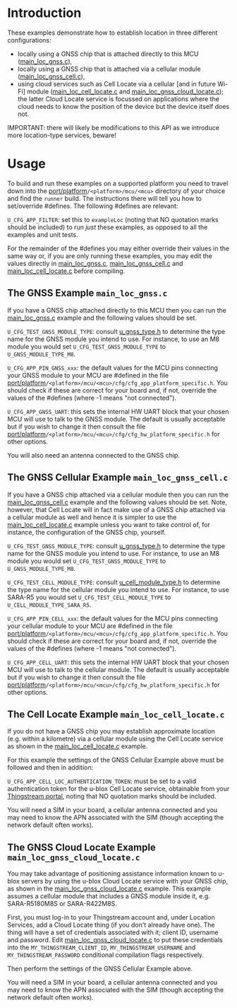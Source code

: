 # Introduction
These examples demonstrate how to establish location in three different configurations:

- locally using a GNSS chip that is attached directly to this MCU ([main_loc_gnss.c](main_loc_gnss.c)),
- locally using a GNSS chip that is attached via a cellular module ([main_loc_gnss_cell.c](main_loc_gnss_cell.c)),
- using cloud services such as Cell Locate via a cellular \[and in future Wi-Fi\] module ([main_loc_cell_locate.c](main_loc_cell_locate.c) and [main_loc_gnss_cloud_locate.c](main_loc_gnss_cloud_locate.c)); the latter Cloud Locate service is focussed on applications where the cloud needs to know the position of the device but the device itself does not.

IMPORTANT: there will likely be modifications to this API as we introduce more location-type services, beware!

# Usage
To build and run these examples on a supported platform you need to travel down into the [port/platform](/port/platform)`/<platform>/mcu/<mcu>` directory of your choice and find the `runner` build.  The instructions there will tell you how to set/override \#defines.  The following \#defines are relevant:

`U_CFG_APP_FILTER`: set this to `exampleLoc` (noting that NO quotation marks should be included) to run *just* these examples, as opposed to all the examples and unit tests.

For the remainder of the \#defines you may either override their values in the same way or, if you are only running these examples, you may edit the values directly in [main_loc_gnss.c](main_loc_gnss.c), [main_loc_gnss_cell.c](main_loc_gnss_cell.c) and [main_loc_cell_locate.c](main_loc_cell_locate.c) before compiling.

## The GNSS Example `main_loc_gnss.c`
If you have a GNSS chip attached directly to this MCU then you can run the [main_loc_gnss.c](main_loc_gnss.c) example and the following values should be set.

`U_CFG_TEST_GNSS_MODULE_TYPE`: consult [u_gnss_type.h](/gnss/api/u_gnss_type.h) to determine the type name for the GNSS module you intend to use.  For instance, to use an M8 module you would set `U_CFG_TEST_GNSS_MODULE_TYPE` to `U_GNSS_MODULE_TYPE_M8`.

`U_CFG_APP_PIN_GNSS_xxx`: the default values for the MCU pins connecting your GNSS module to your MCU are \#defined in the file [port/platform](/port/platform)`/<platform>/mcu/<mcu>/cfg/cfg_app_platform_specific.h`.  You should check if these are correct for your board and, if not, override the values of the \#defines (where -1 means "not connected").

`U_CFG_APP_GNSS_UART`: this sets the internal HW UART block that your chosen MCU will use to talk to the GNSS module.  The default is usually acceptable but if you wish to change it then consult the file [port/platform](/port/platform)`/<platform>/mcu/<mcu>/cfg/cfg_hw_platform_specific.h` for other options.

You will also need an antenna connected to the GNSS chip.

## The GNSS Cellular Example `main_loc_gnss_cell.c`
If you have a GNSS chip attached via a cellular module then you can run the [main_loc_gnss_cell.c](main_loc_gnss_cell.c) example and the following values should be set.  Note, however, that Cell Locate will in fact make use of a GNSS chip attached via a cellular module as well and hence it is simpler to use the [main_loc_cell_locate.c](main_loc_cell_locate.c) example unless you want to take control of, for instance, the configuration of the GNSS chip, yourself.

`U_CFG_TEST_GNSS_MODULE_TYPE`: consult [u_gnss_type.h](/gnss/api/u_gnss_type.h) to determine the type name for the GNSS module you intend to use.  For instance, to use an M8 module you would set `U_CFG_TEST_GNSS_MODULE_TYPE` to `U_GNSS_MODULE_TYPE_M8`.

`U_CFG_TEST_CELL_MODULE_TYPE`: consult [u_cell_module_type.h](/cell/api/u_cell_module_type.h) to determine the type name for the cellular module you intend to use.  For instance, to use SARA-R5 you would set `U_CFG_TEST_CELL_MODULE_TYPE` to `U_CELL_MODULE_TYPE_SARA_R5`.

`U_CFG_APP_PIN_CELL_xxx`: the default values for the MCU pins connecting your cellular module to your MCU are \#defined in the file [port/platform](/port/platform)`/<platform>/mcu/<mcu>/cfg/cfg_app_platform_specific.h`.  You should check if these are correct for your board and, if not, override the values of the \#defines (where -1 means "not connected").

`U_CFG_APP_CELL_UART`: this sets the internal HW UART block that your chosen MCU will use to talk to the cellular module.  The default is usually acceptable but if you wish to change it then consult the file [port/platform](/port/platform)`/<platform>/mcu/<mcu>/cfg/cfg_hw_platform_specific.h` for other options.

## The Cell Locate Example `main_loc_cell_locate.c`
If you do not have a GNSS chip you may establish approximate location (e.g. within a kilometre) via a cellular module using the Cell Locate service as shown in the [main_loc_cell_locate.c](main_loc_cell_locate.c) example.

For this example the settings of the GNSS Cellular Example above must be followed and then in addition:

`U_CFG_APP_CELL_LOC_AUTHENTICATION_TOKEN`: must be set to a valid authentication token for the u-blox Cell Locate service, obtainable from your [Thingstream portal](https://portal.thingstream.io/app/location-services), noting that NO quotation marks should be included.

You will need a SIM in your board, a cellular antenna connected and you may need to know the APN associated with the SIM (though accepting the network default often works).

## The GNSS Cloud Locate Example `main_loc_gnss_cloud_locate.c`
You may take advantage of positioning assistance information known to u-blox servers by using the u-blox Cloud Locate service with your GNSS chip, as shown in the [main_loc_gnss_cloud_locate.c](main_loc_gnss_cloud_locate.c) example.  This example assumes a cellular module that includes a GNSS module inside it, e.g. SARA-R5180M8S or SARA-R422M8S.

First, you must log-in to your Thingstream account and, under Location Services, add a Cloud Locate thing (if you don't already have one).  The thing will have a set of credentials associated with it; client ID, username and password.  Edit [main_loc_gnss_cloud_locate.c](main_loc_gnss_cloud_locate.c) to put these credentials into the `MY_THINGSTREAM_CLIENT_ID`, `MY_THINGSTREAM_USERNAME` and `MY_THINGSTREAM_PASSWORD` conditional compilation flags respectively.

Then perform the settings of the GNSS Cellular Example above.

You will need a SIM in your board, a cellular antenna connected and you may need to know the APN associated with the SIM (though accepting the network default often works).